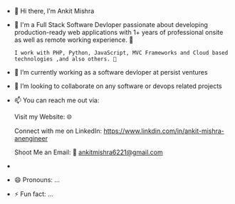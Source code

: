 - 👋 Hi there, I’m Ankit Mishra
- 👀 I'm a Full Stack Software Devloper passionate about developing production-ready web applications with 1+ years of professional onsite as well as remote working experience. 🎯

      I work with PHP, Python, JavaScript, MVC Frameworks and Cloud based technologies ,and also others. 🚀

- 🌱 I’m currently working as a software devloper at persist ventures
- 💞️ I’m looking to collaborate on any software or devops related projects
- 📫 You can reach me out via:
  
    Visit my Website: 🌐
  
    Connect with me on LinkedIn: https://www.linkdin.com/in/ankit-mishra-anengineer
  
    Shoot Me an Email: 💌   ankitmishra6221@gmail.com
-   
- 😄 Pronouns: ...
- ⚡ Fun fact: ...

<!---
ankitmishra42/ankitmishra42 is a ✨ special ✨ repository because its `README.md` (this file) appears on your GitHub profile.
You can click the Preview link to take a look at your changes.
--->



